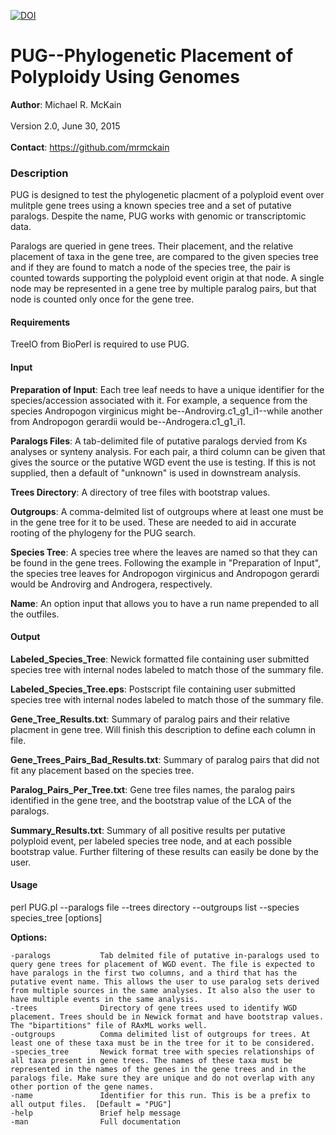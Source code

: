 [![DOI](https://zenodo.org/badge/doi/10.5281/zenodo.19132.svg)](http://dx.doi.org/10.5281/zenodo.19132)

PUG--Phylogenetic Placement of Polyploidy Using Genomes
=============
<b>Author</b>: Michael R. McKain<br>
</br>
Version 2.0, June 30, 2015
<br></br>
<b>Contact</b>: https://github.com/mrmckain
<h3>Description</h3>

PUG is designed to test the phylogenetic placment of a polyploid event over mulitple gene trees using a known species tree and a set of putative paralogs.
Despite the name, PUG works with genomic or transcriptomic data. 

Paralogs are queried in gene trees. Their placement, and the relative placement of taxa in the gene tree, are compared to the given species tree and if they are found to match a node of the species tree, the pair is counted towards supporting the polyploid event origin at that node. A single node may be represented in a gene tree by multiple paralog pairs, but that node is counted only once for the gene tree.

<h4>Requirements</h4>

TreeIO from BioPerl is required to use PUG.

<h4>Input</h4>

<b>Preparation of Input</b>:
	Each tree leaf needs to have a unique identifier for the species/accession associated with it. For example, a sequence from the species Andropogon virginicus might be--Androvirg.c1_g1_i1--while another from Andropogon gerardii would be--Androgera.c1_g1_i1. 

<b>Paralogs Files</b>:
	A tab-delimited file of putative paralogs dervied from Ks analyses or synteny analysis. For each pair, a third column can be given that gives the source or the putative WGD event the use is testing.  If this is not supplied, then a default of "unknown" is used in downstream analysis.

<b>Trees Directory</b>:
	A directory of tree files with bootstrap values. 

<b>Outgroups</b>:
	A comma-delmited list of outgroups where at least one must be in the gene tree for it to be used. These are needed to aid in accurate rooting of the phylogeny for the PUG search.

<b>Species Tree</b>:
	A species tree where the leaves are named so that they can be found in the gene trees. Following the example in "Preparation of Input", the species tree leaves for Andropogon virginicus and Andropogon gerardi would be Androvirg and Androgera, respectively.

<b>Name</b>:
	An option input that allows you to have a run name prepended to all the outfiles.

<h4>Output</h4>

<b>Labeled_Species_Tree</b>:
        Newick formatted file containing user submitted species tree with internal nodes labeled to match those of the summary file.

<b>Labeled_Species_Tree.eps</b>:
	Postscript file containing user submitted species tree with internal nodes labeled to match those of the summary file.

<b>Gene_Tree_Results.txt</b>:
	Summary of paralog pairs and their relative placment in gene tree. Will finish this description to define each column in file.

<b>Gene_Trees_Pairs_Bad_Results.txt</b>:
	Summary of paralog pairs that did not fit any placement based on the species tree.

<b>Paralog_Pairs_Per_Tree.txt</b>:
	Gene tree files names, the paralog pairs identified in the gene tree, and the bootstrap value of the LCA of the paralogs.

<b>Summary_Results.txt</b>:
	Summary of all positive results per putative polyploid event, per labeled species tree node, and at each possible bootstrap value.  Further filtering of these results can 	  easily be done by the user.

<h4>Usage</h4>

perl PUG.pl --paralogs file --trees directory --outgroups list --species species_tree [options]

<b>Options:</b>
         
	-paralogs    		Tab delmited file of putative in-paralogs used to query gene trees for placement of WGD event. The file is expected to have paralogs in the first two columns, and a third that has the putative event name. This allows the user to use paralog sets derived from multiple sources in the same analyses. It also also the user to have multiple events in the same analysis.
	-trees    			Directory of gene trees used to identify WGD placement. Trees should be in Newick format and have bootstrap values. The "bipartitions" file of RAxML works well.
	-outgroups     		Comma delimited list of outgroups for trees. At least one of these taxa must be in the tree for it to be considered.
	-species_tree     	Newick format tree with species relationships of all taxa present in gene trees. The names of these taxa must be represented in the names of the genes in the gene trees and in the paralogs file. Make sure they are unique and do not overlap with any other portion of the gene names.
	-name    			Identifier for this run. This is be a prefix to all output files.  [Default = "PUG"]
	-help    			Brief help message
	-man    			Full documentation



